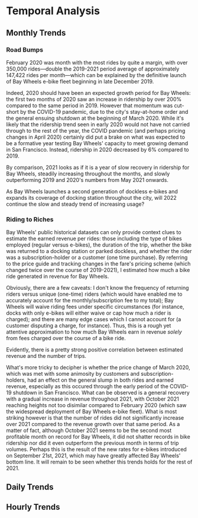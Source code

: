 # Temporal Analysis


## Monthly Trends

### Road Bumps

February 2020 was month with the most rides by quite a margin, with over 350,000 rides—double the 2019-2021 period average of approximately 147,422 rides per month—which can be explained by the definitive launch of Bay Wheels e-bike fleet beginning in late December 2019.  

Indeed, 2020 should have been an expected growth period for Bay Wheels: the first two months of 2020 saw an increase in ridership by over 200% compared to the same period in 2019. However that momentum was cut-short by the COVID-19 pandemic, due to the city's stay-at-home order and the general ensuing shutdown at the beginning of March 2020. While it's likely that the ridership trend seen in early 2020 would not have not carried through to the rest of the year, the COVID pandemic (and perhaps pricing changes in April 2020) certainly did put a brake on what was expected to be a formative year testing Bay Wheels' capacity to meet growing demand in San Francisco. Instead, ridership in 2020 decreased by 6% compared to 2019. 

By comparison, 2021 looks as if it is a year of slow recovery in ridership for Bay Wheels, steadily increasing throughout the months, and slowly outperforming 2019 and 2020's numbers from May 2021 onwards. 

As Bay Wheels launches a second generation of dockless e-bikes and expands its coverage of docking station throughout the city, will 2022 continue the slow and steady trend of increasing usage?

<!-- plot 1: barp_ridespermonths.html-->

<!-- plot 2: times_ridespermonths.html-->

### Riding to Riches

Bay Wheels' public historical datasets can only provide context clues to estimate the earned revenue per rides: those including the type of bikes employed (regular versus e-bikes), the duration of the trip, whether the bike was returned to a docking station or parked dockless, and whether the rider was a subscription-holder or a customer (one time purchase). By referring to the price guide and tracking changes in the fare's pricing scheme (which changed twice over the course of 2019-2021), I estimated how much a bike ride generated in revenue for Bay Wheels.

Obviously, there are a few caveats: I don't know the frequency of returning riders versus unique (one-time) riders (which would have enabled me to accurately account for the monthly/subscription fee to my total); Bay Wheels will waive riding fees under specific circumstances (for instance, docks with only e-bikes will either waive or cap how much a rider is charged); and there are many edge cases which I cannot account for (a customer disputing a charge, for instance). Thus, this is a rough yet attentive approximation to how much Bay Wheels earn in revenue <em>solely</em> from fees charged over the course of a bike ride.

Evidently, there is a pretty strong positive correlation between estimated revenue and the number of trips. 

What's more tricky to decipher is whether the price change of March 2020, which was met with some animosity by customers and subscription-holders, had an effect on the general slump in both rides and earned revenue, especially as this occured through the early period of the COVID-19 shutdown in San Francisco. What can be observed is a general recovery with a gradual increase in revenue throughout 2021, with October 2021 reaching heights not too disimilar compared to February 2020 (which saw the widespread deployment of Bay Wheels e-bike fleet). What is most striking however is that the number of rides did not significantly increase over 2021 compared to the revenue growth over that same period. As a matter of fact, although October 2021 seems to be the second most profitable month on record for Bay Wheels, it did not shatter records in bike ridership nor did it even outperform the previous month in terms of trip volumes. Perhaps this is the result of the new rates for e-bikes introduced on September 21st, 2021, which may have greatly affected Bay Wheels' bottom line. It will remain to be seen whether this trends holds for the rest of 2021.


<!-- plot 3: times_estrevpermonths.html-->

<!-- plot 4: barp_estrevpermonths.html-->

## Daily Trends

<!-- plot 5: barp_ridesperdays.html-->

## Hourly Trends

<!-- plot 6: barp_ridesperhours.html-->